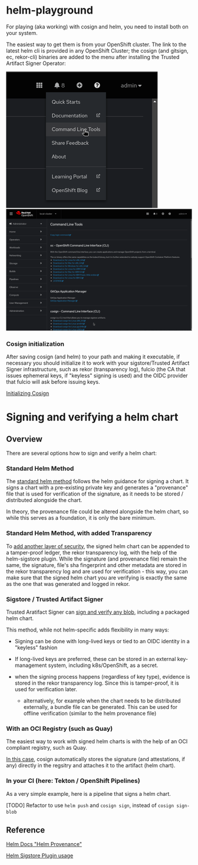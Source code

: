 # helm-playground

For playing (aka working) with cosign and helm, you need to install both on your system.

The easiest way to get them is from your OpenShift cluster. The link to the latest helm cli is provided in any OpenShift Cluster; the cosign (and gitsign, ec, rekor-cli) binaries are added to the menu after installing the Trusted Artifact Signer Operator:

![](./doc/images/commandlinetoolsmenu.png)  
![](./doc/images/commandlinetools.png)

### Cosign initialization

After saving cosign (and helm) to your path and making it executable, if necessary you should initialize it to work with your sigstore/Trusted Artifact Signer infrastructure, such as rekor (transparency log), fulcio (the CA that issues ephemeral keys, if "keyless" signing is used) and the OIDC provider that fulcio will ask before issuing keys.

[Initializing Cosign](./doc/cosign-init/init.md)


# Signing and verifying a helm chart

## Overview
There are several options how to sign and verify a helm chart:

### Standard Helm Method

The [standard helm method](./doc/standard-helm/sign-helmchart.md) follows the helm guidance for signing a chart. 
It signs a chart with a pre-existing private key and generates a "provenance" file that is used for verification of the signature, as it needs to be stored / distributed alongside the chart.

In theory, the provenance file could be altered alongside the helm chart, so while this serves as a foundation, it is only the bare minimum.





### Standard Helm Method, with added Transparency

To [add another layer of security](./doc/standard-helm-rekor/sign-helmchart-rekor.md), the signed helm chart can be appended to a tamper-proof ledger, the rekor transparency log, with the help of the helm-sigstore plugin. 
While the signature (and provenance file) remain the same, the signature, file's sha fingerprint and other metadata are stored in the rekor transparency log and are used for verification - this way, you can make sure that the signed helm chart you are verifying is exactly the same as the one that was generated and logged in rekor.



### Sigstore / Trusted Artifact Signer

Trusted Aratifact Signer can [sign and verify any blob](./doc/helm-cosign/cosign-sign-helm.md), including a packaged helm chart.

This method, while not helm-specific adds flexibility in many ways:

- Signing can be done with long-lived keys or tied to an OIDC identity in a "keyless" fashion

- If long-lived keys are preferred, these can be stored in an external key-management system, including k8s/OpenShift, as a secret.

- when the signing process happens (regardless of key type), evidence is stored in the rekor transparency log. Since this is tamper-proof, it is used for verification later.

    - alternatively, for example when the chart needs to be distributed externally, a bundle file can be generated. This can be used for offline verification (similar to the helm provenance file)


### With an OCI Registry (such as Quay)

The easiest way to work with signed helm charts is with the help of an OCI compliant registry, such as Quay.

[In this case](./doc/helm-cosign-oci/cosign-sign-helm-oci.md), cosign automatically stores the signature (and attestations, if any) directly in the regsitry and attaches it to the artifact (helm chart).


### In your CI (here: Tekton / OpenShift Pipelines)

As a very simple example, here is a pipeline that signs a helm chart. 

[TODO]
Refactor to use `helm push` and `cosign sign`, instead of `cosign sign-blob`





















## Reference

[Helm Docs "Helm Provenance"](https://helm.sh/docs/topics/provenance/)  

[Helm Sigstore Plugin usage](https://github.com/sigstore/helm-sigstore/blob/main/USAGE.md) 